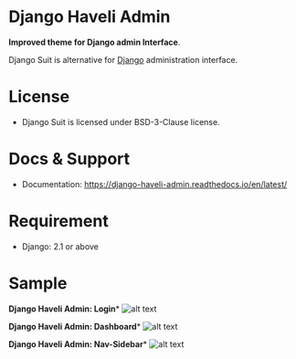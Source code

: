 # Django Haveli Admin


**Improved theme for Django admin Interface**.

Django Suit is alternative for [Django](http://www.djangoproject.com) administration interface.

# License

* Django Suit is licensed under BSD-3-Clause license.


# Docs & Support

* Documentation: https://django-haveli-admin.readthedocs.io/en/latest/


# Requirement

* Django: 2.1 or above

# Sample

**Django Haveli Admin: Login***
![alt text](https://github.com/purnendukar/django-haveli-admin/blob/master/django_haveli_admin-sample/django_haveli_login.png?raw=true)

**Django Haveli Admin: Dashboard***
![alt text](https://github.com/purnendukar/django-haveli-admin/blob/master/django_haveli_admin-sample/django_haveli_dashboard.png?raw=true)

**Django Haveli Admin: Nav-Sidebar***
![alt text](https://github.com/purnendukar/django-haveli-admin/blob/master/django_haveli_admin-sample/django_haveli_sidebar.png?raw=true)



